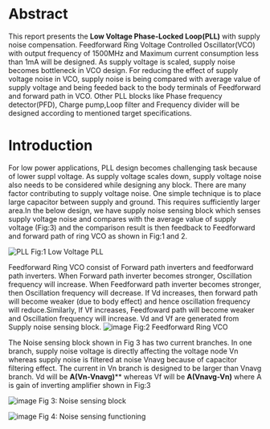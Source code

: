 # Abstract
This report presents the **Low Voltage Phase-Locked Loop(PLL)** with supply noise compensation. Feedforward Ring Voltage Controlled Oscillator(VCO) with output frequency of 1500MHz and Maximum current consumption less than 1mA will be designed. As supply voltage is scaled, supply noise becomes bottleneck in VCO design. For reducing the effect of supply voltage noise in VCO, supply noise is being compared with average value of supply voltage and being feeded back to the
body terminals of Feedforward and forward path in VCO. Other PLL blocks like Phase frequency detector(PFD), Charge pump,Loop filter and Frequency divider will be designed according to mentioned target specifications.

# Introduction
For low power applications, PLL design becomes challenging task because of lower suppl voltage. As supply voltage scales down, supply voltage noise also needs to be considered while designing any block. There are many factor contributing to supply voltage noise. One simple technique is to place large capacitor between supply and ground. This requires sufficiently larger area.In the below design, we have supply noise sensing block which senses supply voltage noise and compares with the average value of supply voltage (Fig:3) and the comparison result is then feedback to Feedforward and forward path of ring VCO as shown in Fig:1 and 2. 

![PLL](https://user-images.githubusercontent.com/48211474/156175166-76aab5ba-b27f-47b7-93d9-a235cfaf3c83.png)
                                                                  Fig:1 Low Voltage PLL
                                                                
Feedforward Ring VCO consist of Forward path inverters and feedforward path inverters. When Forward path inverter becomes stronger, Oscillation frequency will increase. When Feedforward path inverter becomes stronger, then Oscillation frequency will decrease. If Vd increases, then forward path will become weaker (due to body effect) and hence oscillation frequency will reduce.Similarly, If Vf increases, Feedfoward path will become weaker and Oscillation frequency will increase. Vd and Vf are generated from Supply noise sensing block. 
![image](https://user-images.githubusercontent.com/48211474/156181023-d5cf4ed1-28e3-4813-a527-740eebe1ed6a.png)
Fig:2 Feedforward Ring VCO

The Noise sensing block shown in Fig  3 has two current branches. In one branch, supply noise voltage is directly affecting the voltage node Vn whereas supply noise is filtered at noise Vnavg because of capacitor filtering effect. The current in Vn branch is designed to be larger than Vnavg branch. Vd will be **A(Vn-Vnavg)**** whereas Vf will be **A(Vnavg-Vn)** where A is gain of inverting amplifier shown in Fig:3

![image](https://user-images.githubusercontent.com/48211474/156181549-fc9dc8b7-0bf9-4bd5-8f98-517ada385e08.png)
Fig 3: Noise sensing block

![image](https://user-images.githubusercontent.com/48211474/156191786-2643b33f-6d3f-4b82-84ba-dd0e1f73decf.png)
Fig 4: Noise sensing functioning
